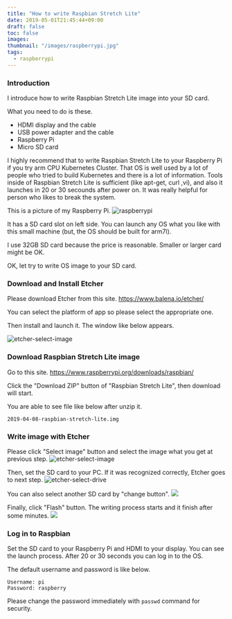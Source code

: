 ```yaml
---
title: "How to write Raspbian Stretch Lite"
date: 2019-05-01T21:45:44+09:00
draft: false
toc: false
images:
thumbnail: "/images/raspberrypi.jpg"
tags:
  - raspberrypi
---
```


### Introduction

I introduce how to write Raspbian Stretch Lite image into your SD card.

What you need to do is these.

- HDMI display and the cable
- USB power adapter and the cable
- Raspberry Pi
- Micro SD card

I highly recommend that to write Raspbian Stretch Lite to your Raspberry Pi if you try arm CPU Kubernetes Cluster. That OS is well used by a lot of people who tried to build Kubernetes and there is a lot of information. Tools inside of Raspbian Stretch Lite is sufficient (like apt-get, curl ,vi), and also it launches in 20 or 30 secounds after power on. It was really helpful for person who likes to break the system.

This is a picture of my Raspberry Pi.
![raspberrypi](/images/raspberrypi.jpg)

It has a SD card slot on left side. You can launch any OS what you like with this small machine (but, the OS should be built for arm7l).

I use 32GB SD card because the price is reasonable. Smaller or larger card might be OK.

OK, let try to write OS image to your SD card.

### Download and Install Etcher

Please download Etcher from this site.
https://www.balena.io/etcher/

You can select the platform of app so please select the appropriate one.

Then install and launch it. The window like below appears.

![etcher-select-image](/images/etcher-select-image.png)

### Download Raspbian Stretch Lite image

Go to this site.
https://www.raspberrypi.org/downloads/raspbian/

Click the "Download ZIP" button of "Raspbian Stretch Lite", then download will start.

You are able to see file like below after unzip it.
```
2019-04-08-raspbian-stretch-lite.img
```

### Write image with Etcher

Please click "Select image" button and select the image what you get at previous step.
![etcher-select-image](/images/etcher-select-image.png)

Then, set the SD card to your PC. If it was recognized correctly, Etcher goes to next step.
![etcher-select-drive](/images/etcher-select-drive.png)

You can also select another SD card by "change button".
![](/images/etcher-change-drive.png)

Finally, click "Flash" button. The writing process starts and it finish after some minutes.
![](/images/etcher-flash.png)

### Log in to Raspbian

Set the SD card to your Raspberry Pi and HDMI to your display. You can see the launch process. After 20 or 30 seconds you can log in to the OS.

The default username and password is like below.
```
Username: pi
Password: raspberry
```

Please change the password immediately with `passwd` command for security.

